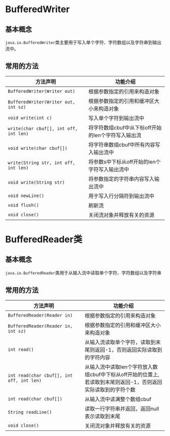 # BufferedWriter
## 基本概念

`java.io.BufferedWriter`类主要用于写入单个字符、字符数组以及字符串到输出流中。

## 常用的方法
|方法声明|功能介绍|
|---|---|
|`BufferedWriter(Writer out)`|根据参数指定的引用来构造对象|
|`BufferedWriter(Writer out, int sz)`|根据参数指定的引用和缓冲区大小来构造对象|
|`void write(int c)`|写入单个字符到输出流中|
|`write(char cbuf[], int off, int len)`|将字符数组cbuf中从下标off开始的len个字符写入输出流|
|`void write(char cbuf[])`|将字符串数组cbuf中所有内容写入输出流中|
|`write(String str, int off, int len)`|将参数s中下标从off开始的len个字符写入输出流中|
|`void write(String str)`|将参数指定的字符串内容写入输出流中|
|`void newLine()`|用于写入行分隔符到输出流中|
|`void flush()`|刷新流|
|`void close()`|关闭流对象并释放有关的资源|




# BufferedReader类

## 基本概念

`java.io.BufferedReader`类用于从输入流中读取单个字符、字符数组以及字符串

## 常用的方法

|方法声明|功能介绍|
|---|---|
|`BufferedReader(Reader in)`|根据参数指定的引用来构造对象|
|`BufferedReader(Reader in, int sz)`|根据参数指定的引用和缓冲区大小来构造对象|
|`int read()`|从输入流读取单个字符，读取到末尾则返回-1，否则返回实际读取到的字符内容|
|`int read(char cbuf[], int off, int len)`|从输入流中读取len个字符放入数组cbuf中下标从off开始的位置上,<br/>若读取到末尾则返回-1，否则返回实际读取到的字符个数|
|`int read(char cbuf[])`|从输入流中读满整个数组cbuf|
|`String readLine()`|读取一行字符串并返回，返回null表示读取到末尾|
|`void close()`|关闭流对象并释放有关的资源|
